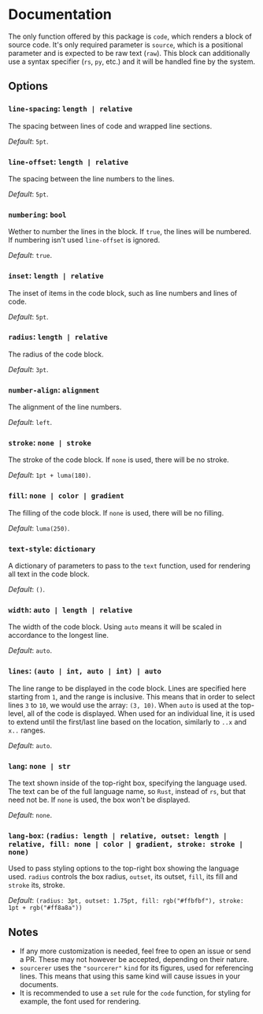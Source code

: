 # Documentation
The only function offered by this package is `code`, which renders a block of source code. It's only required parameter is `source`, which is a positional parameter and is expected to be raw text (`raw`). This block can additionally use a syntax specifier (`rs`, `py`, etc.) and it will be handled fine by the system.

## Options
### `line-spacing`: `length | relative`
The spacing between lines of code and wrapped line sections.

*Default*: `5pt`.

### `line-offset`: `length | relative`
The spacing between the line numbers to the lines.

*Default*: `5pt`.

### `numbering`: `bool`
Wether to number the lines in the block. If `true`, the lines will be numbered. If numbering isn't used `line-offset` is ignored.

*Default*: `true`.

### `inset`: `length | relative`
The inset of items in the code block, such as line numbers and lines of code.

*Default*: `5pt`.

### `radius`: `length | relative`
The radius of the code block.

*Default*: `3pt`.

### `number-align`: `alignment`
The alignment of the line numbers.

*Default*: `left`.

### `stroke`: `none | stroke`
The stroke of the code block. If `none` is used, there will be no stroke.

*Default*: `1pt + luma(180)`.

### `fill`: `none | color | gradient`
The filling of the code block. If `none` is used, there will be no filling.

*Default*: `luma(250)`.

### `text-style`: `dictionary`
A dictionary of parameters to pass to the `text` function, used for rendering all text in the code block.

*Default*: `()`.

### `width`: `auto | length | relative`
The width of the code block. Using `auto` means it will be scaled in accordance to the longest line.

*Default*: `auto`.

### `lines`: `(auto | int, auto | int) | auto`
The line range to be displayed in the code block. Lines are specified here starting from `1`, and the range is inclusive. This means that in order to select lines `3` to `10`, we would use the array: `(3, 10)`. When `auto` is used at the top-level, all of the code is displayed. When used for an individual line, it is used to extend until the first/last line based on the location, similarly to `..x` and `x..` ranges.

*Default*: `auto`.

### `lang`: `none | str`
The text shown inside of the top-right box, specifying the language used. The text can be of the full language name, so `Rust`, instead of `rs`, but that need not be. If `none` is used, the box won't be displayed.

*Default*: `none`.

### `lang-box`: `(radius: length | relative, outset: length | relative, fill: none | color | gradient, stroke: stroke | none)`
Used to pass styling options to the top-right box showing the language used. `radius` controls the box radius, `outset`, its outset, `fill`, its fill and `stroke` its, stroke.

*Default*: `(radius: 3pt, outset: 1.75pt, fill: rgb("#ffbfbf"), stroke: 1pt + rgb("#ff8a8a"))`

## Notes
- If any more customization is needed, feel free to open an issue or send a PR. These may not however be accepted, depending on their nature.
- `sourcerer` uses the `"sourcerer"` `kind` for its figures, used for referencing lines. This means that using this same kind will cause issues in your documents.
- It is recommended to use a `set` rule for the `code` function, for styling for example, the font used for rendering.
